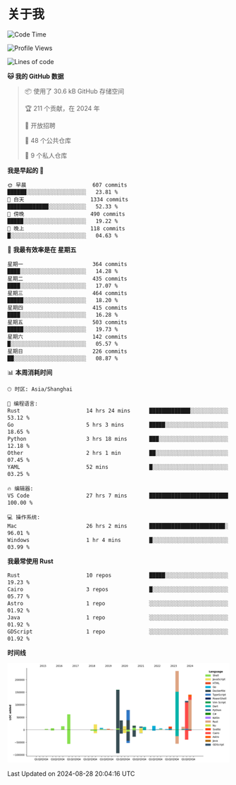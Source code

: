 # 关于我

<!--START_SECTION:waka-->
![Code Time](http://img.shields.io/badge/Code%20Time-3%2C098%20hrs%2035%20mins-blue)

![Profile Views](http://img.shields.io/badge/%E4%B8%AA%E4%BA%BA%E8%B5%84%E6%96%99%E8%A7%82%E7%9C%8B%E6%AC%A1%E6%95%B0-0-blue)

![Lines of code](https://img.shields.io/badge/%E4%BB%8E%E3%80%8CHello%20World%E3%80%8D%E8%B5%B7%E6%88%91%E5%B7%B2%E7%BB%8F%E5%86%99%E4%BA%86-983.1%20thousand%20%E8%A1%8C%E4%BB%A3%E7%A0%81-blue)

**🐱 我的 GitHub 数据** 

> 📦  使用了 30.6 kB GitHub 存储空间 
 > 
> 🏆 211 个贡献，在 2024 年
 > 
> 💼 开放招聘
 > 
> 📜 48 个公共仓库 
 > 
> 🔑 9 个私人仓库 
 > 
**我是早起的 🐤** 

```text
🌞 早晨                     607 commits         ██████░░░░░░░░░░░░░░░░░░░   23.81 % 
🌆 白天                     1334 commits        █████████████░░░░░░░░░░░░   52.33 % 
🌃 傍晚                     490 commits         █████░░░░░░░░░░░░░░░░░░░░   19.22 % 
🌙 晚上                     118 commits         █░░░░░░░░░░░░░░░░░░░░░░░░   04.63 % 
```
📅 **我最有效率是在 星期五** 

```text
星期一                      364 commits         ████░░░░░░░░░░░░░░░░░░░░░   14.28 % 
星期二                      435 commits         ████░░░░░░░░░░░░░░░░░░░░░   17.07 % 
星期三                      464 commits         █████░░░░░░░░░░░░░░░░░░░░   18.20 % 
星期四                      415 commits         ████░░░░░░░░░░░░░░░░░░░░░   16.28 % 
星期五                      503 commits         █████░░░░░░░░░░░░░░░░░░░░   19.73 % 
星期六                      142 commits         █░░░░░░░░░░░░░░░░░░░░░░░░   05.57 % 
星期日                      226 commits         ██░░░░░░░░░░░░░░░░░░░░░░░   08.87 % 
```


📊 **本周消耗时间** 

```text
🕑︎ 时区: Asia/Shanghai

💬 编程语言: 
Rust                     14 hrs 24 mins      █████████████░░░░░░░░░░░░   53.12 % 
Go                       5 hrs 3 mins        █████░░░░░░░░░░░░░░░░░░░░   18.65 % 
Python                   3 hrs 18 mins       ███░░░░░░░░░░░░░░░░░░░░░░   12.18 % 
Other                    2 hrs 1 min         ██░░░░░░░░░░░░░░░░░░░░░░░   07.45 % 
YAML                     52 mins             █░░░░░░░░░░░░░░░░░░░░░░░░   03.25 % 

🔥 编辑器: 
VS Code                  27 hrs 7 mins       █████████████████████████   100.00 % 

💻 操作系统: 
Mac                      26 hrs 2 mins       ████████████████████████░   96.01 % 
Windows                  1 hr 4 mins         █░░░░░░░░░░░░░░░░░░░░░░░░   03.99 % 
```

**我最常使用 Rust** 

```text
Rust                     10 repos            █████░░░░░░░░░░░░░░░░░░░░   19.23 % 
Cairo                    3 repos             █░░░░░░░░░░░░░░░░░░░░░░░░   05.77 % 
Astro                    1 repo              ░░░░░░░░░░░░░░░░░░░░░░░░░   01.92 % 
Java                     1 repo              ░░░░░░░░░░░░░░░░░░░░░░░░░   01.92 % 
GDScript                 1 repo              ░░░░░░░░░░░░░░░░░░░░░░░░░   01.92 % 
```



**时间线**

![Lines of Code chart](https://raw.githubusercontent.com/catusax/catusax/master/assets/bar_graph.png)


 Last Updated on 2024-08-28 20:04:16 UTC
<!--END_SECTION:waka-->
